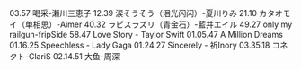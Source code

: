 03.57   喝采-瀬川三恵子
12.39   涙そうそう（泪光闪闪）-夏川りみ
21.10   カタオモイ（单相思）-Aimer
40.32   ラピスラズリ（青金石）-藍井エイル
49.27   only my railgun-fripSide
58.47   Love Story - Taylor Swift
01.05.47    A Million Dreams
01.16.25    Speechless - Lady Gaga
01.24.27    Sincerely - 祈Inory
03.35.18    コネクト-ClariS
02.14.51    大鱼-周深
